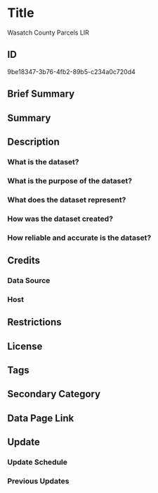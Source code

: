 # Title

Wasatch County Parcels LIR

## ID

9be18347-3b76-4fb2-89b5-c234a0c720d4

## Brief Summary

## Summary

## Description

### What is the dataset?

### What is the purpose of the dataset?

### What does the dataset represent?

### How was the dataset created?

### How reliable and accurate is the dataset?

## Credits

### Data Source

### Host

## Restrictions

## License

## Tags

## Secondary Category

## Data Page Link

## Update

### Update Schedule

### Previous Updates
